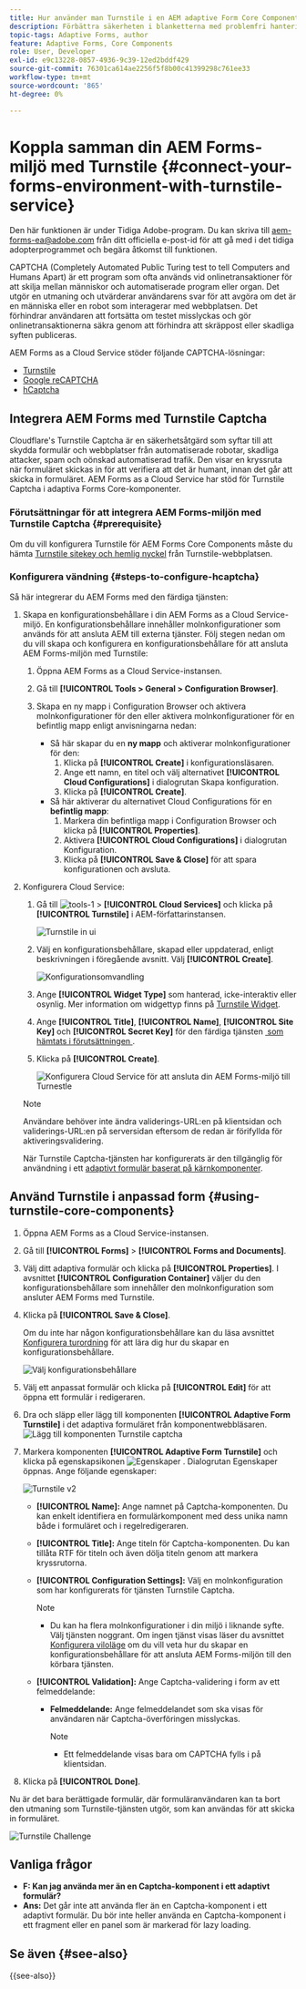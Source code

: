 ```yaml
---
title: Hur använder man Turnstile i en AEM adaptive Form Core Components?
description: Förbättra säkerheten i blanketterna med problemfri hantering. Stegvisa anvisningar inifrån!
topic-tags: Adaptive Forms, author
feature: Adaptive Forms, Core Components
role: User, Developer
exl-id: e9c13228-0857-4936-9c39-12ed2bddf429
source-git-commit: 76301ca614ae2256f5f8b00c41399298c761ee33
workflow-type: tm+mt
source-wordcount: '865'
ht-degree: 0%

---
```


# Koppla samman din AEM Forms-miljö med Turnstile {#connect-your-forms-environment-with-turnstile-service}

<span class="preview"> Den här funktionen är under Tidiga Adobe-program. Du kan skriva till aem-forms-ea@adobe.com från ditt officiella e-post-id för att gå med i det tidiga adopterprogrammet och begära åtkomst till funktionen. </span>

CAPTCHA (Completely Automated Public Turing test to tell Computers and Humans Apart) är ett program som ofta används vid onlinetransaktioner för att skilja mellan människor och automatiserade program eller organ. Det utgör en utmaning och utvärderar användarens svar för att avgöra om det är en människa eller en robot som interagerar med webbplatsen. Det förhindrar användaren att fortsätta om testet misslyckas och gör onlinetransaktionerna säkra genom att förhindra att skräppost eller skadliga syften publiceras.

AEM Forms as a Cloud Service stöder följande CAPTCHA-lösningar:


* [Turnstile](/help/forms/integrate-adaptive-forms-turnstile-core-components.md)
* [Google reCAPTCHA](/help/forms/captcha-adaptive-forms-core-components.md)
* [hCaptcha](/help/forms/integrate-adaptive-forms-hcaptcha-core-components.md)

<!-- ![Turnstile](assets/Turnstile-challenge.png)-->

## Integrera AEM Forms med Turnstile Captcha

Cloudflare&#39;s Turnstile Captcha är en säkerhetsåtgärd som syftar till att skydda formulär och webbplatser från automatiserade robotar, skadliga attacker, spam och oönskad automatiserad trafik. Den visar en kryssruta när formuläret skickas in för att verifiera att det är humant, innan det går att skicka in formuläret. AEM Forms as a Cloud Service har stöd för Turnstile Captcha i adaptiva Forms Core-komponenter.

### Förutsättningar för att integrera AEM Forms-miljön med Turnstile Captcha {#prerequisite}

Om du vill konfigurera Turnstile för AEM Forms Core Components måste du hämta [Turnstile sitekey och hemlig nyckel](https://developers.cloudflare.com/turnstile/get-started/) från Turnstile-webbplatsen.

### Konfigurera vändning {#steps-to-configure-hcaptcha}

Så här integrerar du AEM Forms med den färdiga tjänsten:

1. Skapa en konfigurationsbehållare i din AEM Forms as a Cloud Service-miljö. En konfigurationsbehållare innehåller molnkonfigurationer som används för att ansluta AEM till externa tjänster. Följ stegen nedan om du vill skapa och konfigurera en konfigurationsbehållare för att ansluta AEM Forms-miljön med Turnstile:
   1. Öppna AEM Forms as a Cloud Service-instansen.
   1. Gå till **[!UICONTROL Tools > General > Configuration Browser]**.
   1. Skapa en ny mapp i Configuration Browser och aktivera molnkonfigurationer för den eller aktivera molnkonfigurationer för en befintlig mapp enligt anvisningarna nedan:

      * Så här skapar du en **ny mapp** och aktiverar molnkonfigurationer för den:
         1. Klicka på **[!UICONTROL Create]** i konfigurationsläsaren.
         1. Ange ett namn, en titel och välj alternativet **[!UICONTROL Cloud Configurations]** i dialogrutan Skapa konfiguration.
         1. Klicka på **[!UICONTROL Create]**.
      * Så här aktiverar du alternativet Cloud Configurations för en **befintlig mapp**:
         1. Markera din befintliga mapp i Configuration Browser och klicka på **[!UICONTROL Properties]**.
         1. Aktivera **[!UICONTROL Cloud Configurations]** i dialogrutan Konfiguration.
         1. Klicka på **[!UICONTROL Save & Close]** för att spara konfigurationen och avsluta.

1. Konfigurera Cloud Service:
   1. Gå till ![tools-1](assets/tools-1.png) > **[!UICONTROL Cloud Services]** och klicka på **[!UICONTROL Turnstile]** i AEM-författarinstansen.

      ![Turnstile in ui](assets/turnstile-in-ui.png)
   1. Välj en konfigurationsbehållare, skapad eller uppdaterad, enligt beskrivningen i föregående avsnitt. Välj **[!UICONTROL Create]**.

      ![Konfigurationsomvandling](assets/config-hcaptcha.png)
   1. Ange **[!UICONTROL Widget Type]** som hanterad, icke-interaktiv eller osynlig. Mer information om widgettyp finns på [Turnstile Widget](https://developers.cloudflare.com/turnstile/concepts/widget/).
   1. Ange **[!UICONTROL Title]**, **[!UICONTROL Name]**, **[!UICONTROL Site Key]** och **[!UICONTROL Secret Key]** för den färdiga tjänsten [&#x200B; som hämtats i förutsättningen &#x200B;](#prerequisite).
   1. Klicka på **[!UICONTROL Create]**.

      ![Konfigurera Cloud Service för att ansluta din AEM Forms-miljö till Turnestle](assets/config-turntstile-cc.png)

   >[!NOTE]
   >
   > Användare behöver inte ändra validerings-URL:en på klientsidan och validerings-URL:en på serversidan eftersom de redan är förifyllda för aktiveringsvalidering.

   När Turnstile Captcha-tjänsten har konfigurerats är den tillgänglig för användning i ett [adaptivt formulär baserat på kärnkomponenter](https://experienceleague.adobe.com/sv/docs/experience-manager-core-components/using/adaptive-forms/introduction).

## Använd Turnstile i anpassad form {#using-turnstile-core-components}

1. Öppna AEM Forms as a Cloud Service-instansen.
1. Gå till **[!UICONTROL Forms]** > **[!UICONTROL Forms and Documents]**.
1. Välj ditt adaptiva formulär och klicka på **[!UICONTROL Properties]**. I avsnittet **[!UICONTROL Configuration Container]** väljer du den konfigurationsbehållare som innehåller den molnkonfiguration som ansluter AEM Forms med Turnstile.
1. Klicka på **[!UICONTROL Save & Close]**.

   Om du inte har någon konfigurationsbehållare kan du läsa avsnittet [Konfigurera turordning](#steps-to-configure-hcaptcha) för att lära dig hur du skapar en konfigurationsbehållare.

   ![Välj konfigurationsbehållare](/help/forms/assets/captcha-properties.png)

1. Välj ett anpassat formulär och klicka på **[!UICONTROL Edit]** för att öppna ett formulär i redigeraren.
1. Dra och släpp eller lägg till komponenten **[!UICONTROL Adaptive Form Turnstile]** i det adaptiva formuläret från komponentwebbläsaren.
   ![Lägg till komponenten Turnstile captcha](/help/forms/assets/turnstile-v2.png)
1. Markera komponenten **[!UICONTROL Adaptive Form Turnstile]** och klicka på egenskapsikonen ![Egenskaper](assets/configure-icon.svg) . Dialogrutan Egenskaper öppnas. Ange följande egenskaper:

   ![Turnstile v2](assets/turnstile-settings-for-v2.png)

   * **[!UICONTROL Name]:** Ange namnet på Captcha-komponenten. Du kan enkelt identifiera en formulärkomponent med dess unika namn både i formuläret och i regelredigeraren.
   * **[!UICONTROL Title]:** Ange titeln för Captcha-komponenten. Du kan tillåta RTF för titeln och även dölja titeln genom att markera kryssrutorna.
   * **[!UICONTROL Configuration Settings]:** Välj en molnkonfiguration som har konfigurerats för tjänsten Turnstile Captcha.

     >[!NOTE]
     >
     >* Du kan ha flera molnkonfigurationer i din miljö i liknande syfte. Välj tjänsten noggrant. Om ingen tjänst visas läser du avsnittet [Konfigurera viloläge](#steps-to-configure-hcaptcha) om du vill veta hur du skapar en konfigurationsbehållare för att ansluta AEM Forms-miljön till den körbara tjänsten.

   * **[!UICONTROL Validation]:** Ange Captcha-validering i form av ett felmeddelande:

      * **Felmeddelande:** Ange felmeddelandet som ska visas för användaren när Captcha-överföringen misslyckas.

        >[!NOTE]
        >
        >* Ett felmeddelande visas bara om CAPTCHA fylls i på klientsidan.

1. Klicka på **[!UICONTROL Done]**.


Nu är det bara berättigade formulär, där formuläranvändaren kan ta bort den utmaning som Turnstile-tjänsten utgör, som kan användas för att skicka in formuläret.

![Turnstile Challenge](assets/turnstile-challenge.png)


## Vanliga frågor

* **F: Kan jag använda mer än en Captcha-komponent i ett adaptivt formulär?**
* **Ans:** Det går inte att använda fler än en Captcha-komponent i ett adaptivt formulär. Du bör inte heller använda en Captcha-komponent i ett fragment eller en panel som är markerad för lazy loading.

## Se även {#see-also}

{{see-also}}
